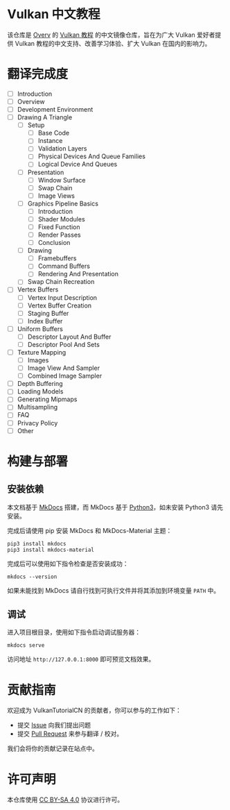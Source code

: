 # Vulkan 中文教程

该仓库是 [Overv](https://github.com/Overv) 的 [Vulkan 教程](https://github.com/Overv/VulkanTutorial) 的中文镜像仓库，旨在为广大 Vulkan 爱好者提供 Vulkan 教程的中文支持、改善学习体验、扩大 Vulkan 在国内的影响力。

# 翻译完成度

- [ ] Introduction
- [ ] Overview
- [ ] Development Environment
- [ ] Drawing A Triangle
  - [ ] Setup
    - [ ] Base Code
    - [ ] Instance
    - [ ] Validation Layers
    - [ ] Physical Devices And Queue Families
    - [ ] Logical Device And Queues
  - [ ] Presentation
    - [ ] Window Surface
    - [ ] Swap Chain
    - [ ] Image Views
  - [ ] Graphics Pipeline Basics
    - [ ] Introduction
    - [ ] Shader Modules
    - [ ] Fixed Function
    - [ ] Render Passes
    - [ ] Conclusion
  - [ ] Drawing
    - [ ] Framebuffers
    - [ ] Command Buffers
    - [ ] Rendering And Presentation
  - [ ] Swap Chain Recreation
- [ ] Vertex Buffers
  - [ ] Vertex Input Description
  - [ ] Vertex Buffer Creation
  - [ ] Staging Buffer
  - [ ] Index Buffer
- [ ] Uniform Buffers
  - [ ] Descriptor Layout And Buffer
  - [ ] Descriptor Pool And Sets
- [ ] Texture Mapping
  - [ ] Images
  - [ ] Image View And Sampler
  - [ ] Combined Image Sampler
- [ ] Depth Buffering
- [ ] Loading Models
- [ ] Generating Mipmaps
- [ ] Multisampling
- [ ] FAQ
- [ ] Privacy Policy
- [ ] Other

# 构建与部署

## 安装依赖

本文档基于 [MkDocs](https://www.mkdocs.org/) 搭建，而 MkDocs 基于 [Python3](https://www.python.org/)，如未安装 Python3 请先安装。

完成后请使用 pip 安装 MkDocs 和 MkDocs-Material 主题：

```shell
pip3 install mkdocs
pip3 install mkdocs-material
```

完成后可以使用如下指令检查是否安装成功：

```shell
mkdocs --version
```

如果未能找到 MkDocs 请自行找到可执行文件并将其添加到环境变量 `PATH` 中。

## 调试

进入项目根目录，使用如下指令启动调试服务器：

```shell
mkdocs serve
```

访问地址 `http://127.0.0.1:8000` 即可预览文档效果。

# 贡献指南

欢迎成为 VulkanTutorialCN 的贡献者，你可以参与的工作如下：

* 提交 [Issue](https://github.com/VulkanTutorialCN/VulkanTutorialCN/issues) 向我们提出问题
* 提交 [Pull Request](https://github.com/VulkanTutorialCN/VulkanTutorialCN/pulls) 来参与翻译 / 校对。

我们会将你的贡献记录在站点中。

# 许可声明

本仓库使用 [CC BY-SA 4.0](https://creativecommons.org/licenses/by-sa/4.0/) 协议进行许可。
